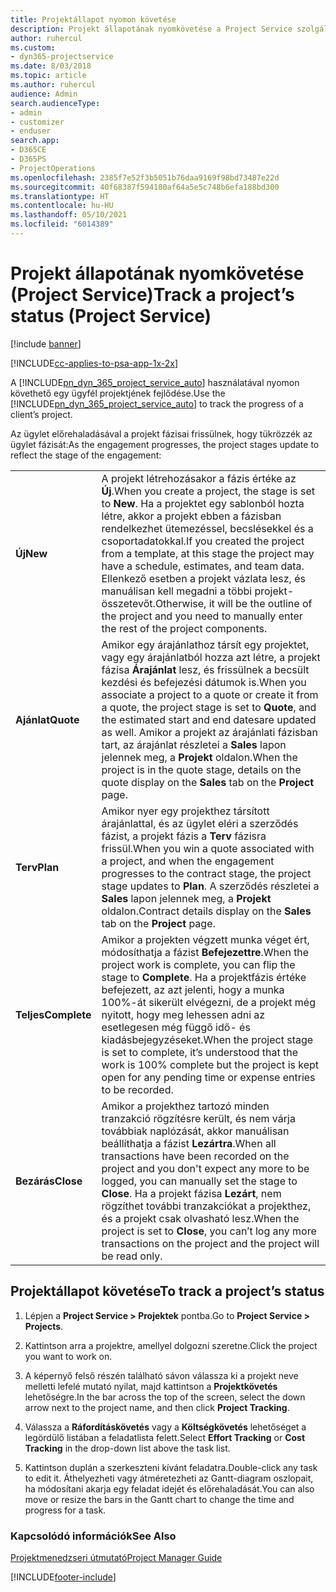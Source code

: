 ```yaml
---
title: Projektállapot nyomon követése
description: Projekt állapotának nyomkövetése a Project Service szolgáltatásban
author: ruhercul
ms.custom:
- dyn365-projectservice
ms.date: 8/03/2018
ms.topic: article
ms.author: ruhercul
audience: Admin
search.audienceType:
- admin
- customizer
- enduser
search.app:
- D365CE
- D365PS
- ProjectOperations
ms.openlocfilehash: 2385f7e52f3b5051b76daa9169f98bd73487e22d
ms.sourcegitcommit: 40f68387f594180af64a5e5c748b6efa188bd300
ms.translationtype: HT
ms.contentlocale: hu-HU
ms.lasthandoff: 05/10/2021
ms.locfileid: "6014389"
---
```

# <a name="track-a-projects-status-project-service"></a><span data-ttu-id="6002e-103">Projekt állapotának nyomkövetése (Project Service)</span><span class="sxs-lookup"><span data-stu-id="6002e-103">Track a project’s status (Project Service)</span></span>

[!include [banner](../includes/psa-now-project-operations.md)]

[!INCLUDE[cc-applies-to-psa-app-1x-2x](../includes/cc-applies-to-psa-app-1x-2x.md)]

<span data-ttu-id="6002e-104">A [!INCLUDE[pn_dyn_365_project_service_auto](../includes/pn-dyn-365-project-service-auto.md)] használatával nyomon követhető egy ügyfél projektjének fejlődése.</span><span class="sxs-lookup"><span data-stu-id="6002e-104">Use the [!INCLUDE[pn_dyn_365_project_service_auto](../includes/pn-dyn-365-project-service-auto.md)] to track the progress of a client’s project.</span></span>  

<span data-ttu-id="6002e-105">Az ügylet előrehaladásával a projekt fázisai frissülnek, hogy tükrözzék az ügylet fázisát:</span><span class="sxs-lookup"><span data-stu-id="6002e-105">As the engagement progresses, the project stages update to reflect the stage of the engagement:</span></span>  


|              |                                                                                                                                                                                                                                                                                                  |
|--------------|--------------------------------------------------------------------------------------------------------------------------------------------------------------------------------------------------------------------------------------------------------------------------------------------------|
|   <span data-ttu-id="6002e-106">**Új**</span><span class="sxs-lookup"><span data-stu-id="6002e-106">**New**</span></span>    | <span data-ttu-id="6002e-107">A projekt létrehozásakor a fázis értéke az **Új**.</span><span class="sxs-lookup"><span data-stu-id="6002e-107">When you create a project, the stage is set to **New**.</span></span> <span data-ttu-id="6002e-108">Ha a projektet egy sablonból hozta létre, akkor a projekt ebben a fázisban rendelkezhet ütemezéssel, becslésekkel és a csoportadatokkal.</span><span class="sxs-lookup"><span data-stu-id="6002e-108">If you created the project from a template, at this stage the project may have a schedule, estimates, and team data.</span></span> <span data-ttu-id="6002e-109">Ellenkező esetben a projekt vázlata lesz, és manuálisan kell megadni a többi projekt-összetevőt.</span><span class="sxs-lookup"><span data-stu-id="6002e-109">Otherwise, it will be the outline of the project and you need to manually enter the rest of the project components.</span></span> |
|  <span data-ttu-id="6002e-110">**Ajánlat**</span><span class="sxs-lookup"><span data-stu-id="6002e-110">**Quote**</span></span>   |      <span data-ttu-id="6002e-111">Amikor egy árajánlathoz társít egy projektet, vagy egy árajánlatból hozza azt létre, a projekt fázisa **Árajánlat** lesz, és frissülnek a becsült kezdési és befejezési dátumok is.</span><span class="sxs-lookup"><span data-stu-id="6002e-111">When you associate a project to a quote or create it from a quote, the project stage is set to **Quote**, and the estimated start and end datesare updated as well.</span></span> <span data-ttu-id="6002e-112">Amikor a projekt az árajánlati fázisban tart, az árajánlat részletei a **Sales** lapon jelennek meg, a **Projekt** oldalon.</span><span class="sxs-lookup"><span data-stu-id="6002e-112">When the project is in the quote stage, details on the quote display on the **Sales** tab on the **Project** page.</span></span>      |
|   <span data-ttu-id="6002e-113">**Terv**</span><span class="sxs-lookup"><span data-stu-id="6002e-113">**Plan**</span></span>   |                                     <span data-ttu-id="6002e-114">Amikor nyer egy projekthez társított árajánlattal, és az ügylet eléri a szerződés fázist, a projekt fázis a **Terv** fázisra frissül.</span><span class="sxs-lookup"><span data-stu-id="6002e-114">When you win a quote associated with a project, and when the engagement progresses to the contract stage, the project stage updates to **Plan**.</span></span> <span data-ttu-id="6002e-115">A szerződés részletei a **Sales** lapon jelennek meg, a **Projekt** oldalon.</span><span class="sxs-lookup"><span data-stu-id="6002e-115">Contract details display on the **Sales** tab on the **Project** page.</span></span>                                      |
| <span data-ttu-id="6002e-116">**Teljes**</span><span class="sxs-lookup"><span data-stu-id="6002e-116">**Complete**</span></span> |                    <span data-ttu-id="6002e-117">Amikor a projekten végzett munka véget ért, módosíthatja a fázist **Befejezettre**.</span><span class="sxs-lookup"><span data-stu-id="6002e-117">When the project work is complete, you can flip the stage to **Complete**.</span></span> <span data-ttu-id="6002e-118">Ha a projektfázis értéke befejezett, az azt jelenti, hogy a munka 100%-át sikerült elvégezni, de a projekt még nyitott, hogy meg lehessen adni az esetlegesen még függő idő- és kiadásbejegyzéseket.</span><span class="sxs-lookup"><span data-stu-id="6002e-118">When the project stage is set to complete, it’s understood that the work is 100% complete but the project is kept open for any pending time or expense entries to be recorded.</span></span>                     |
|  <span data-ttu-id="6002e-119">**Bezárás**</span><span class="sxs-lookup"><span data-stu-id="6002e-119">**Close**</span></span>   |           <span data-ttu-id="6002e-120">Amikor a projekthez tartozó minden tranzakció rögzítésre került, és nem várja továbbiak naplózását, akkor manuálisan beállíthatja a fázist **Lezártra**.</span><span class="sxs-lookup"><span data-stu-id="6002e-120">When all transactions have been recorded on the project and you don't expect any more to be logged, you can manually set the stage to **Close**.</span></span> <span data-ttu-id="6002e-121">Ha a projekt fázisa **Lezárt**, nem rögzíthet további tranzakciókat a projekthez, és a projekt csak olvasható lesz.</span><span class="sxs-lookup"><span data-stu-id="6002e-121">When the project is set to **Close**, you can’t log any more transactions on the project and the project will be read only.</span></span>           |

## <a name="to-track-a-projects-status"></a><span data-ttu-id="6002e-122">Projektállapot követése</span><span class="sxs-lookup"><span data-stu-id="6002e-122">To track a project’s status</span></span>  

1.  <span data-ttu-id="6002e-123">Lépjen a **Project Service > Projektek** pontba.</span><span class="sxs-lookup"><span data-stu-id="6002e-123">Go to **Project Service > Projects**.</span></span>  

2.  <span data-ttu-id="6002e-124">Kattintson arra a projektre, amellyel dolgozni szeretne.</span><span class="sxs-lookup"><span data-stu-id="6002e-124">Click the project you want to work on.</span></span>  

3.  <span data-ttu-id="6002e-125">A képernyő felső részén található sávon válassza ki a projekt neve melletti lefelé mutató nyilat, majd kattintson a **Projektkövetés** lehetőségre.</span><span class="sxs-lookup"><span data-stu-id="6002e-125">In the bar across the top of the screen, select the down arrow next to the project name, and then click **Project Tracking**.</span></span>  

4.  <span data-ttu-id="6002e-126">Válassza a **Ráfordításkövetés** vagy a **Költségkövetés** lehetőséget a legördülő listában a feladatlista felett.</span><span class="sxs-lookup"><span data-stu-id="6002e-126">Select **Effort Tracking** or **Cost Tracking** in the drop-down list above the task list.</span></span>  

5.  <span data-ttu-id="6002e-127">Kattintson duplán a szerkeszteni kívánt feladatra.</span><span class="sxs-lookup"><span data-stu-id="6002e-127">Double-click any task to edit it.</span></span> <span data-ttu-id="6002e-128">Áthelyezheti vagy átméretezheti az Gantt-diagram oszlopait, ha módosítani akarja egy feladat idejét és előrehaladását.</span><span class="sxs-lookup"><span data-stu-id="6002e-128">You can also move or resize the bars in the Gantt chart to change the time and progress for a task.</span></span>  

### <a name="see-also"></a><span data-ttu-id="6002e-129">Kapcsolódó információk</span><span class="sxs-lookup"><span data-stu-id="6002e-129">See Also</span></span>  
 [<span data-ttu-id="6002e-130">Projektmenedzseri útmutató</span><span class="sxs-lookup"><span data-stu-id="6002e-130">Project Manager Guide</span></span>](../psa/project-manager-guide.md)


[!INCLUDE[footer-include](../includes/footer-banner.md)]